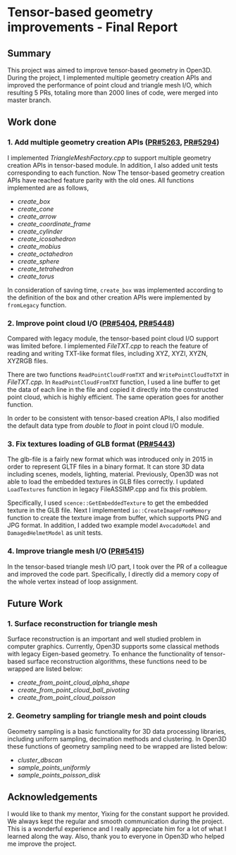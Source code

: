 # Tensor-based geometry improvements - Final Report

## Summary

This project was aimed to improve tensor-based geometry in Open3D. During the project, I implemented multiple geometry creation APIs and improved the performance of point cloud and triangle mesh  I/O, which resulting 5 PRs, totaling more than 2000 lines of code, were merged into master branch.

## Work done

### 1. Add multiple geometry creation APIs ([PR#5263](https://github.com/isl-org/Open3D/pull/5190), [PR#5294](https://github.com/isl-org/Open3D/pull/5294))

I implemented  _TriangleMeshFactory.cpp_ to support multiple geometry creation APIs in tensor-based module. In addition, I also added unit tests corresponding to each function. Now The tensor-based geometry creation APIs have reached feature parity with the old ones. All functions implemented are as follows,

- _create_box_
- _create_cone_
- _create_arrow_
- _create_coordinate_frame_
- _create_cylinder_
- _create_icosahedron_
- _create_mobius_
- _create_octahedron_
- _create_sphere_
- _create_tetrahedron_
- _create_torus_

In consideration of saving time, `create_box` was implemented according to the definition of the box and other creation APIs were implemented by `fromLegacy` function.  

### 2. Improve point cloud I/O ([PR#5404](https://github.com/isl-org/Open3D/pull/5404), [PR#5448](https://github.com/isl-org/Open3D/pull/5448))

Compared with legacy module, the tensor-based point cloud I/O support was limited before. I implemented _FileTXT.cpp_ to reach the feature of reading and writing TXT-like format files, including XYZ, XYZI, XYZN, XYZRGB files.   

There are two functions `ReadPointCloudFromTXT` and `WritePointCloudToTXT` in _FileTXT.cpp_. In `ReadPointCloudFromTXT` function, I used a line buffer to get the data of each line in the file and copied it directly into the constructed point cloud, which is highly efficient. The same operation  goes for another function.

In order to be consistent with tensor-based creation APIs, I also modified the default data type from _double_ to _float_ in point cloud I/O module.

### 3. Fix textures loading of GLB format ([PR#5443](https://github.com/isl-org/Open3D/pull/5443))

The glb-file is a fairly new format which was introduced only in 2015 in order to represent GLTF files in a binary format. It can store 3D data including scenes, models, lighting, material. Previously, Open3D was not able to load the embedded textures in GLB files correctly. I updated `LoadTextures` function in legacy FileASSIMP.cpp and fix this problem.

Specifically, I used `scence::GetEmbeddedTexture` to get the embedded texture in the GLB file. Next I implemented `io::CreateImageFromMemory` function to create the texture image from buffer, which supports PNG and JPG format. In addition, I added two example model `AvocadoModel` and `DamagedHelmetModel`  as unit tests.

### 4. Improve triangle mesh I/O ([PR#5415](https://github.com/isl-org/Open3D/pull/5415))

In the tensor-based triangle mesh I/O part, I took over the PR of a colleague and improved the code part. Specifically, I directly did a memory copy of the whole vertex instead of loop assignment.

## Future Work

### 1. Surface reconstruction for triangle mesh

Surface reconstruction is an important and well studied problem in computer graphics. Currently, Open3D supports some classical methods with legacy Eigen-based geometry. To enhance the functionality of tensor-based surface reconstruction algorithms, these functions need to be wrapped are listed below:

- _create_from_point_cloud_alpha_shape_
- _create_from_point_cloud_ball_pivoting_
- _create_from_point_cloud_poisson_

### 2. Geometry sampling for triangle mesh and point clouds

Geometry sampling is a basic functionality for 3D data processing libraries, including uniform sampling, decimation methods and clustering. In Open3D these functions of geometry sampling need to be wrapped are listed below:

- _cluster_dbscan_
- _sample_points_uniformly_
- _sample_points_poisson_disk_

## Acknowledgements

I would like to thank my mentor, Yixing for the constant support he provided. We always kept the regular and smooth communication during the project. This is a wonderful experience and I really appreciate him for a lot of what I learned along the way. Also, thank you to everyone in Open3D who helped me improve the project.







